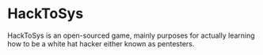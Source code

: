 # HackToSys
HackToSys is an open-sourced game, mainly purposes for actually  learning how to be a white hat hacker either known as pentesters.

